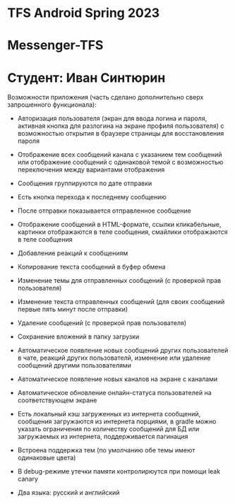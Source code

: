 # TFS Android Spring 2023
# Messenger-TFS
# Студент: Иван Синтюрин

Возможности приложения (часть сделано дополнительно сверх запрошенного функционала):

- Авторизация пользователя (экран для ввода логина и пароля, активная кнопка для разлогина на экране профиля пользователя) с возможностью открытия в браузере страницы для восстановления пароля

- Отображение всех сообщений канала с указанием тем сообщений или отображение сообщений с одинаковой темой с возможностью переключения между вариантами отображения

- Сообщения группируются по дате отправки

- Есть кнопка перехода к последнему сообщению

- После отправки показывается отправленное сообщение

- Отображение сообщений в HTML-формате, ссылки кликабельные, картинки отображаются в теле сообщения, смайлики отображаются в теле сообщения

- Добавление реакций к сообщениям

- Копирование текста сообщений в буфер обмена

- Изменение темы для отправленных сообщений (с проверкой прав пользователя)

- Изменение текста отправленных сообщений (для своих сообщений первые пять минут после отправки)

- Удаление сообщений (с проверкой прав пользователя)

- Сохранение вложений в папку загрузки

- Автоматическое появление новых сообщений других пользователей в чате, реакций других пользователй, изменение или удаление сообщений другими пользователями

- Автоматическое появление новых каналов на экране с каналами

- Автоматическое обновление онлайн-статуса пользователей на соответствующем экране

- Есть локальный кэш загруженных из интернета сообщений, сообщения загружаются из интернета порциями, в gradle можно указать ограничения по количеству сообщений для БД или загружаемых из интернета, поддерживается пагинация

- Встроена поддержка тем (по умолчанию обе темы имеют одинаковые цвета)

- В debug-режиме утечки памяти контролирюутся при помощи leak canary

- Два языка: русский и английский